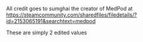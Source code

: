 All credit goes to  sumghai the creator of MedPod at https://steamcommunity.com/sharedfiles/filedetails/?id=2153065191&searchtext=medpod

These are simply 2 edited values
